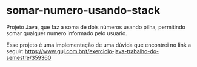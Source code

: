 # somar-numero-usando-stack

Projeto Java, que faz a soma de dois números usando pilha, permitindo somar qualquer numero informado pelo usuario. 

Esse projeto é uma implementação de uma dúvida que encontrei no link a seguir: https://www.guj.com.br/t/exercicio-java-trabalho-do-semestre/359360
